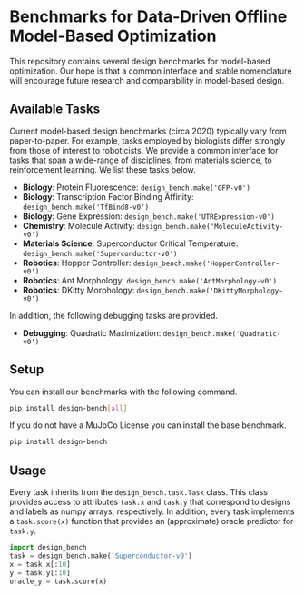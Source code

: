 # Benchmarks for Data-Driven Offline Model-Based Optimization

This repository contains several design benchmarks for model-based optimization. Our hope is that a common interface and stable nomenclature will encourage future research and comparability in model-based design.

## Available Tasks

Current model-based design benchmarks (circa 2020) typically vary from paper-to-paper. For example, tasks employed by biologists differ strongly from those of interest to roboticists. We provide a common interface for tasks that span a wide-range of disciplines, from materials science, to reinforcement learning. We list these tasks below.

* __Biology__: Protein Fluorescence: `design_bench.make('GFP-v0')`
* __Biology__: Transcription Factor Binding Affinity: `design_bench.make('TfBind8-v0')`
* __Biology__: Gene Expression: `design_bench.make('UTRExpression-v0')`
* __Chemistry__: Molecule Activity: `design_bench.make('MoleculeActivity-v0')`
* __Materials Science__: Superconductor Critical Temperature: `design_bench.make('Superconductor-v0')`
* __Robotics__: Hopper Controller: `design_bench.make('HopperController-v0')`
* __Robotics__: Ant Morphology: `design_bench.make('AntMorphology-v0')`
* __Robotics__: DKitty Morphology: `design_bench.make('DKittyMorphology-v0')`

In addition, the following debugging tasks are provided.

* __Debugging__: Quadratic Maximization: `design_bench.make('Quadratic-v0')`

## Setup

You can install our benchmarks with the following command.

```bash
pip install design-bench[all]
```

If you do not have a MuJoCo License you can install the base benchmark.

```bash
pip install design-bench
```

## Usage

Every task inherits from the `design_bench.task.Task` class. This class provides access to attributes `task.x` and `task.y` that correspond to designs and labels as numpy arrays, respectively. In addition, every task implements a `task.score(x)` function that provides an (approximate) oracle predictor for `task.y`.

```python
import design_bench
task = design_bench.make('Superconductor-v0')
x = task.x[:10]
y = task.y[:10]
oracle_y = task.score(x)
```
